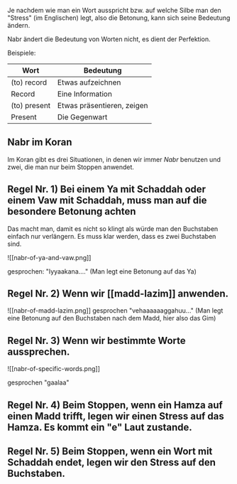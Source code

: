 Je nachdem wie man ein Wort ausspricht bzw. auf welche Silbe man den "Stress" (im Englischen) legt, also die Betonung, kann sich seine Bedeutung ändern.

Nabr ändert die Bedeutung von Worten nicht, es dient der Perfektion.

Beispiele:

| Wort         | Bedeutung                  |
| ------------ | -------------------------- |
| (to) record  | Etwas aufzeichnen          |
| Record       | Eine Information           |
| (to) present | Etwas präsentieren, zeigen |
| Present      | Die Gegenwart              |

## Nabr im Koran
Im Koran gibt es drei Situationen, in denen wir immer *Nabr* benutzen und zwei, die man nur beim Stoppen anwendet.

## Regel Nr. 1) Bei einem Ya mit Schaddah oder einem Vaw mit Schaddah, muss man auf die besondere Betonung achten
Das macht man, damit es nicht so klingt als würde man den Buchstaben einfach nur verlängern. Es muss klar werden, dass es zwei Buchstaben sind.

![[nabr-of-ya-and-vaw.png]]

gesprochen: "Iyyaakana...."
(Man legt eine Betonung auf das Ya)

## Regel Nr. 2) Wenn wir [[madd-lazim]] anwenden.

![[nabr-of-madd-lazim.png]]
gesprochen "vehaaaaaaggahuu..."
(Man legt eine Betonung auf den Buchstaben nach dem Madd, hier also das Gim)

## Regel Nr. 3) Wenn wir bestimmte Worte aussprechen.

![[nabr-of-specific-words.png]]

gesprochen "gaalaa"

## Regel Nr. 4) Beim Stoppen, wenn ein Hamza auf einen Madd trifft, legen wir einen Stress auf das Hamza. Es kommt ein "e" Laut zustande.

## Regel Nr. 5) Beim Stoppen, wenn ein Wort mit Schaddah endet, legen wir den Stress auf den Buchstaben.